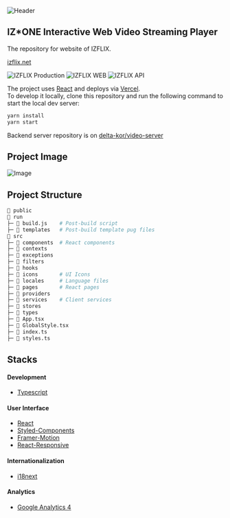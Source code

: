 ![Header](https://user-images.githubusercontent.com/48397257/225324412-3c8354e7-b091-4179-be6f-f03adcdc49d2.png)

## IZ*ONE Interactive Web Video Streaming Player
The repository for website of IZFLIX.

[izflix.net](https://izflix.net)

![IZFLIX Production](https://img.shields.io/github/deployments/delta-kor/izflix/production)
![IZFLIX WEB](https://cronitor.io/badges/xdQGle/production/qPaMi7L7IsLnTzdtTC_4IKuzD9c.svg)
![IZFLIX API](https://cronitor.io/badges/2neIZu/production/ZBeTwU8UVATCjhr_6jb9wAn3sgw.svg)

The project uses [React](https://reactjs.org/) and deploys via [Vercel](https://vercel.com).  
To develop it locally, clone this repository and run the following command to start the local dev server:

```bash
yarn install
yarn start
```

Backend server repository is on [delta-kor/video-server](https://github.com/delta-kor/video-server)
## Project Image
![Image](https://user-images.githubusercontent.com/48397257/182997875-6387054c-9f71-4a77-8069-5ae0ee6e5052.png)

## Project Structure
```bash
📁 public
📁 run
├─ 📄 build.js    # Post-build script
├─ 📁 templates   # Post-build template pug files
📁 src
├─ 📁 components  # React components
├─ 📁 contexts
├─ 📁 exceptions
├─ 📁 filters
├─ 📁 hooks
├─ 📁 icons       # UI Icons
├─ 📁 locales     # Language files
├─ 📁 pages       # React pages
├─ 📁 providers
├─ 📁 services    # Client services
├─ 📁 stores
├─ 📁 types
├─ 📄 App.tsx
├─ 📄 GlobalStyle.tsx
├─ 📄 index.ts
├─ 📄 styles.ts
```

## Stacks
#### Development
- [Typescript](https://www.npmjs.com/package/typescript)
#### User Interface
- [React](https://www.npmjs.com/package/react)
- [Styled-Components](https://www.npmjs.com/package/styled-components)
- [Framer-Motion](https://www.npmjs.com/package/framer-motion)
- [React-Responsive](https://www.npmjs.com/package/react-responsive)
#### Internationalization
- [i18next](https://www.npmjs.com/package/i18next)
#### Analytics
- [Google Analytics 4](https://analytics.google.com/analytics/web/)
